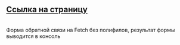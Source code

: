 ## [Ссылка на страницу](https://hedfan.github.io/endy/)
<br/>
Форма обратной связи на Fetch без полифилов, результат формы выводится в консоль
